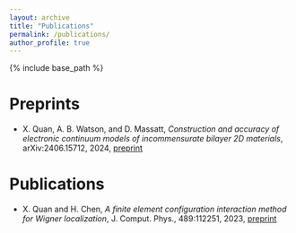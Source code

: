 ```yaml
---
layout: archive
title: "Publications"
permalink: /publications/
author_profile: true
---
```


{% include base_path %}

Preprints
==
* X. Quan, A. B. Watson, and D. Massatt, *Construction and accuracy of electronic continuum models of incommensurate bilayer 2D materials*, arXiv:2406.15712, 2024, [preprint](https://arxiv.org/abs/2406.15712)

Publications
===
* X. Quan and H. Chen, *A finite element configuration interaction method for Wigner localization*, J. Comput. Phys., 489:112251, 2023, [preprint](https://www.sciencedirect.com/science/article/abs/pii/S0021999123003467)
